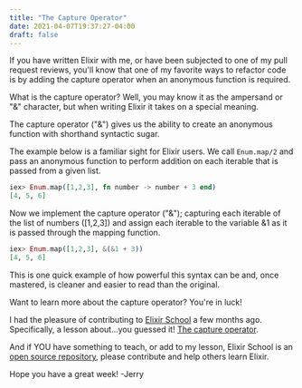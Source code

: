 ```yaml
---
title: "The Capture Operator"
date: 2021-04-07T19:37:27-04:00
draft: false
---
```


If you have written Elixir with me, or have been subjected to one of my pull request reviews, you'll know that one of my favorite ways to refactor code is by adding the capture operator when an anonymous function is required. 

What is the capture operator? Well, you may know it as the ampersand or "&" character, but when writing Elixir it takes on a special meaning.

The capture operator ("&") gives us the ability to create an anonymous function with shorthand syntactic sugar. 

The example below is a familiar sight for Elixir users. 
We call `Enum.map/2` and pass an anonymous function to perform addition
on each iterable that is passed from a given list. 

```elixir
iex> Enum.map([1,2,3], fn number -> number + 3 end)
[4, 5, 6]
```

Now we implement the capture operator ("&"); capturing each iterable of the list of numbers ([1,2,3]) and assign each iterable to the variable &1 as it is passed through the mapping function.

```elixir
iex> Enum.map([1,2,3], &(&1 + 3))
[4, 5, 6]
```

This is one quick example of how powerful this syntax can be and, once mastered, is cleaner and easier to read than the original. 

Want to learn more about the capture operator? You're in luck!

I had the pleasure of contributing to [Elixir School](https://elixirschool.com/) a few months ago. Specifically, a lesson about...you guessed it! [The capture operator](https://elixirschool.com/en/lessons/basics/enum/#enum-using-the-capture-operator-). 

And if YOU have something to teach, or add to my lesson, Elixir School is an [open source repository](https://github.com/elixirschool/elixirschool), please contribute and help others learn Elixir. 

Hope you have a great week! -Jerry
